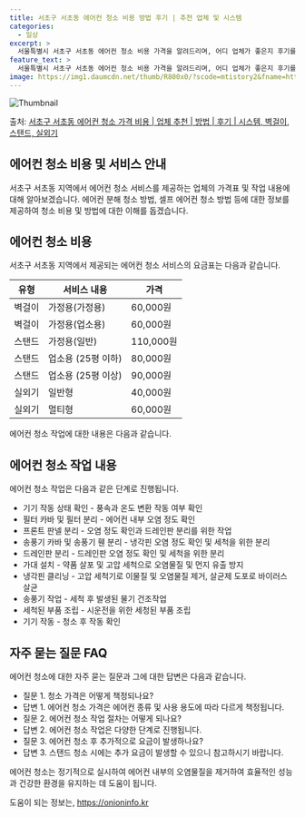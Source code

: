 ```yaml
---
title: 서초구 서초동 에어컨 청소 비용 방법 후기 | 추천 업체 및 시스템
categories:
  - 일상
excerpt: >
  서울특별시 서초구 서초동 에어컨 청소 비용 가격을 알려드리며, 어디 업체가 좋은지 후기를 통해 알아보겠습니다. 현재 글에서는 시스템, 벽걸이, 스탠드, 실외기 각각에 대해 청소 비용이 나와 있으니 참고하시면 되겠습니다. 에어컨 분해 청소 방법 보기 👈 클릭셀프 에어컨 청소 방법 보기👈 클릭서초구 서초동 에어컨 청소 비용시스템에어컨 방식클리닝방식금액1way 방식에어컨 완전분해80,000원1way 방식에어컨 필터세척35,000원2way 방식에어컨 완전분해90,000원2way 방식에어컨 필터세척35,000원4way 방식에어컨 완전분해120,000원4way 방식에어컨 필터세척35,000원원형방식에어컨 완전분해140,000원원형방식에어컨 필터세척35,000원에어컨 청소 견적 샘플 보기 👈 클릭에어컨 냄새의 원인에..
feature_text: >
  서울특별시 서초구 서초동 에어컨 청소 비용 가격을 알려드리며, 어디 업체가 좋은지 후기를 통해 알아보겠습니다. 현재 글에서는 시스템, 벽걸이, 스탠드, 실외기 각각에 대해 청소 비용이 나와 있으니 참고하시면 되겠습니다. 에어컨 분해 청소 방법 보기 👈 클릭셀프 에어컨 청소 방법 보기👈 클릭서초구 서초동 에어컨 청소 비용시스템에어컨 방식클리닝방식금액1way 방식에어컨 완전분해80,000원1way 방식에어컨 필터세척35,000원2way 방식에어컨 완전분해90,000원2way 방식에어컨 필터세척35,000원4way 방식에어컨 완전분해120,000원4way 방식에어컨 필터세척35,000원원형방식에어컨 완전분해140,000원원형방식에어컨 필터세척35,000원에어컨 청소 견적 샘플 보기 👈 클릭에어컨 냄새의 원인에..
image: https://img1.daumcdn.net/thumb/R800x0/?scode=mtistory2&fname=https%3A%2F%2Fblog.kakaocdn.net%2Fdn%2Fcfaw2h%2FbtsHtYfEARG%2FUkIbG04DNYoFHXg27HlTD1%2Fimg.webp
---
```


![Thumbnail](https://img1.daumcdn.net/thumb/R800x0/?scode=mtistory2&fname=https%3A%2F%2Fblog.kakaocdn.net%2Fdn%2Fcfaw2h%2FbtsHtYfEARG%2FUkIbG04DNYoFHXg27HlTD1%2Fimg.webp)

<p>출처: <a href="https://onioninfo.kr/entry/%EC%84%9C%EC%B4%88%EA%B5%AC-%EC%84%9C%EC%B4%88%EB%8F%99-%EC%97%90%EC%96%B4%EC%BB%A8-%EC%B2%AD%EC%86%8C-%EA%B0%80%EA%B2%A9-%EB%B9%84%EC%9A%A9-%EC%97%85%EC%B2%B4-%EC%B6%94%EC%B2%9C-%EB%B0%A9%EB%B2%95-%ED%9B%84%EA%B8%B0-%EC%8B%9C%EC%8A%A4%ED%85%9C-%EB%B2%BD%EA%B1%B8%EC%9D%B4-%EC%8A%A4%ED%83%A0%EB%93%9C-%EC%8B%A4%EC%99%B8%EA%B8%B0" rel="dofollow">서초구 서초동 에어컨 청소 가격 비용 | 업체 추천 | 방법 | 후기 | 시스템, 벽걸이, 스탠드, 실외기</a> </p>

## 에어컨 청소 비용 및 서비스 안내

서초구 서초동 지역에서 에어컨 청소 서비스를 제공하는 업체의 가격표 및 작업 내용에 대해 알아보겠습니다. 에어컨 분해 청소 방법, 셀프
에어컨 청소 방법 등에 대한 정보를 제공하여 청소 비용 및 방법에 대한 이해를 돕겠습니다.

## 에어컨 청소 비용

서초구 서초동 지역에서 제공되는 에어컨 청소 서비스의 요금표는 다음과 같습니다.

**유형** | **서비스 내용** | **가격**  
---|---|---  
벽걸이 | 가정용(가정용) | 60,000원  
벽걸이 | 가정용(업소용) | 60,000원  
스탠드 | 가정용(일반) | 110,000원  
스탠드 | 업소용 (25평 이하) | 80,000원  
스탠드 | 업소용 (25평 이상) | 90,000원  
실외기 | 일반형 | 40,000원  
실외기 | 멀티형 | 60,000원  
  
에어컨 청소 작업에 대한 내용은 다음과 같습니다.

## 에어컨 청소 작업 내용

에어컨 청소 작업은 다음과 같은 단계로 진행됩니다.

  * 기기 작동 상태 확인 - 풍속과 온도 변환 작동 여부 확인
  * 필터 카바 및 필터 분리 - 에어컨 내부 오염 정도 확인
  * 프론트 판넬 분리 - 오염 정도 확인과 드레인판 분리를 위한 작업
  * 송풍기 카바 및 송풍기 휀 분리 - 냉각핀 오염 정도 확인 및 세척을 위한 분리
  * 드레인판 분리 - 드레인판 오염 정도 확인 및 세척을 위한 분리
  * 가대 설치 - 약품 살포 및 고압 세척으로 오염물질 및 먼지 유출 방지
  * 냉각핀 클리닝 - 고압 세척기로 이물질 및 오염물질 제거, 살균제 도포로 바이러스 살균
  * 송풍기 작업 - 세척 후 발생된 물기 건조작업
  * 세척된 부품 조립 - 시운전을 위한 세청된 부품 조립
  * 기기 작동 - 청소 후 작동 확인

## 자주 묻는 질문 FAQ

에어컨 청소에 대한 자주 묻는 질문과 그에 대한 답변은 다음과 같습니다.

  * 질문 1. 청소 가격은 어떻게 책정되나요?
  * 답변 1. 에어컨 청소 가격은 에어컨 종류 및 사용 용도에 따라 다르게 책정됩니다.
  * 질문 2. 에어컨 청소 작업 절차는 어떻게 되나요?
  * 답변 2. 에어컨 청소 작업은 다양한 단계로 진행됩니다.
  * 질문 3. 에어컨 청소 후 추가적으로 요금이 발생하나요?
  * 답변 3. 스탠드 청소 시에는 추가 요금이 발생할 수 있으니 참고하시기 바랍니다.

에어컨 청소는 정기적으로 실시하여 에어컨 내부의 오염물질을 제거하여 효율적인 성능과 건강한 환경을 유지하는 데 도움이 됩니다.

 

도움이 되는 정보는, <a href="https://onioninfo.kr" rel="dofollow">https://onioninfo.kr</a>


